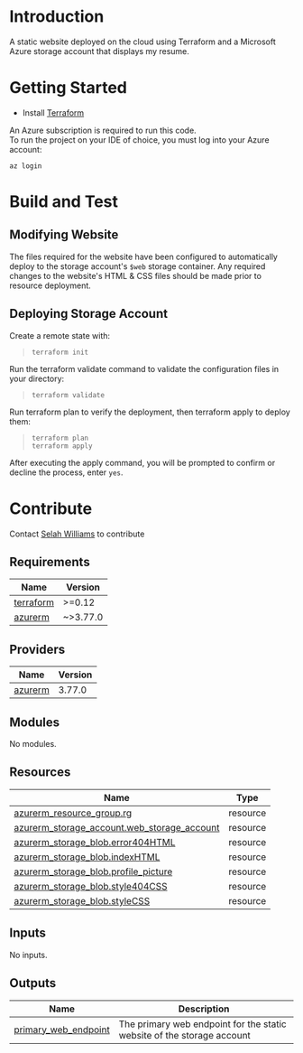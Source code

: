 
# Introduction 
A static website deployed on the cloud using Terraform and a Microsoft Azure storage account that displays my resume.

# Getting Started
* Install [Terraform](https://learn.hashicorp.com/terraform/getting-started/install)

<p>An Azure subscription is required to run this code.<br>
To run the project on your IDE of choice, you must log into your Azure account:</p>

`az login`

# Build and Test

## Modifying Website
The files required for the website have been configured to automatically deploy to the storage account's `$web` storage container. Any required changes to the website's HTML & CSS files should be made prior to resource deployment.

## Deploying Storage Account
Create a remote state with:

> `terraform init`

Run the terraform validate command to validate the configuration files in your directory:

> `terraform validate`

Run terraform plan to verify the deployment, then terraform apply to deploy them:

> `terraform plan`<br>
> `terraform apply`

After executing the apply command, you will be prompted to confirm or decline the process, enter `yes`.

# Contribute
Contact [Selah Williams](mailto:selah.williams@softchoice.com) to contribute

<!-- BEGIN_TF_DOCS -->
## Requirements

| Name | Version |
|------|---------|
| <a name="requirement_terraform"></a> [terraform](#requirement\_terraform) | >=0.12 |
| <a name="requirement_azurerm"></a> [azurerm](#requirement\_azurerm) | ~>3.77.0 |

## Providers

| Name | Version |
|------|---------|
| <a name="provider_azurerm"></a> [azurerm](#provider\_azurerm) | 3.77.0 |

## Modules

No modules.

## Resources

| Name | Type |
|------|------|
| [azurerm_resource_group.rg](https://registry.terraform.io/providers/hashicorp/azurerm/latest/docs/resources/resource_group) | resource |
| [azurerm_storage_account.web_storage_account](https://registry.terraform.io/providers/hashicorp/azurerm/latest/docs/resources/storage_account) | resource |
| [azurerm_storage_blob.error404HTML](https://registry.terraform.io/providers/hashicorp/azurerm/latest/docs/resources/storage_blob) | resource |
| [azurerm_storage_blob.indexHTML](https://registry.terraform.io/providers/hashicorp/azurerm/latest/docs/resources/storage_blob) | resource |
| [azurerm_storage_blob.profile_picture](https://registry.terraform.io/providers/hashicorp/azurerm/latest/docs/resources/storage_blob) | resource |
| [azurerm_storage_blob.style404CSS](https://registry.terraform.io/providers/hashicorp/azurerm/latest/docs/resources/storage_blob) | resource |
| [azurerm_storage_blob.styleCSS](https://registry.terraform.io/providers/hashicorp/azurerm/latest/docs/resources/storage_blob) | resource |

## Inputs

No inputs.

## Outputs

| Name | Description |
|------|-------------|
| <a name="output_primary_web_endpoint"></a> [primary\_web\_endpoint](#output\_primary\_web\_endpoint) | The primary web endpoint for the static website of the storage account |
<!-- END_TF_DOCS -->